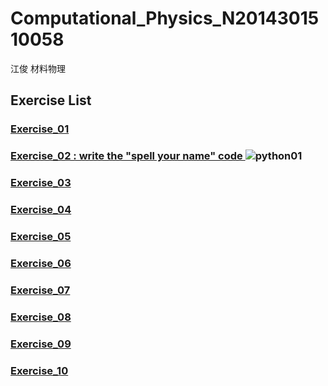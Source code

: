 # Computational_Physics_N2014301510058     
江俊 材料物理
## Exercise List
### [Exercise_01](https://www.zybuluo.com/xiayutian1009/note/494912)
### [Exercise_02 : write the "spell your name" code ](https://www.zybuluo.com/xiayutian1009/note/498702)![python01](http://note.youdao.com/yws/public/resource/2db9f6afb57a0997ccb6fda245322b3c/CAE8878F030D42D480D22FD27D9B467D)
### [Exercise_03](https://www.zybuluo.com/xiayutian1009/note/498706)
### [Exercise_04](https://www.zybuluo.com/xiayutian1009/note/498709)
### [Exercise_05](https://www.zybuluo.com/xiayutian1009/note/498711)
### [Exercise_06](https://www.zybuluo.com/xiayutian1009/note/498698)
### [Exercise_07](https://www.zybuluo.com/xiayutian1009/note/498686)
### [Exercise_08](https://www.zybuluo.com/xiayutian1009/note/498716)
### [Exercise_09](https://www.zybuluo.com/xiayutian1009/note/498717)
### [Exercise_10](https://www.zybuluo.com/xiayutian1009/note/498719)
